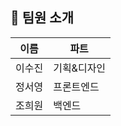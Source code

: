 ## 👋 팀원 소개

| 이름   | 파트          |
| ------ | ------------- |
| 이수진 |  기획&디자인  |
| 정서영 |  프론트엔드   | 
| 조희원 |   백엔드      |
